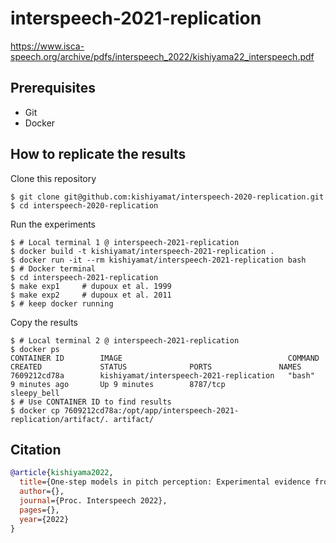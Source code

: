 # interspeech-2021-replication

https://www.isca-speech.org/archive/pdfs/interspeech_2022/kishiyama22_interspeech.pdf

## Prerequisites

- Git
- Docker

## How to replicate the results

Clone this repository

```shell
$ git clone git@github.com:kishiyamat/interspeech-2020-replication.git
$ cd interspeech-2020-replication
```

Run the experiments

```shell
$ # Local terminal 1 @ interspeech-2021-replication
$ docker build -t kishiyamat/interspeech-2021-replication .
$ docker run -it --rm kishiyamat/interspeech-2021-replication bash
$ # Docker terminal
$ cd interspeech-2021-replication
$ make exp1     # dupoux et al. 1999
$ make exp2     # dupoux et al. 2011
$ # keep docker running
```

Copy the results

```shell
$ # Local terminal 2 @ interspeech-2021-replication
$ docker ps
CONTAINER ID        IMAGE                                     COMMAND             CREATED             STATUS              PORTS               NAMES
7609212cd78a        kishiyamat/interspeech-2021-replication   "bash"              9 minutes ago       Up 9 minutes        8787/tcp            sleepy_bell
$ # Use CONTAINER ID to find results
$ docker cp 7609212cd78a:/opt/app/interspeech-2021-replication/artifact/. artifact/
```

## Citation

```bibtex
@article{kishiyama2022,
  title={One-step models in pitch perception: Experimental evidence from Japanese},
  author={},
  journal={Proc. Interspeech 2022},
  pages={},
  year={2022}
}
```
